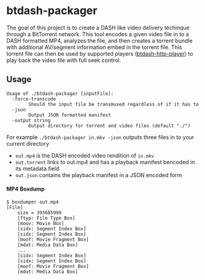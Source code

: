 # btdash-packager
The goal of this project is to create a DASH like video delivery techinque through a BitTorrent network. This tool encodes 
a given video file in to a DASH formatted MP4, analyzes the file, and then creates a torrent bundle with additional AV/segment information 
embed in the torrent file. This torrent file can then be used by supported players ([btdash-http-player](https://github.vimeows.com/thomas/btdash-http-player)) to play back the video file with full seek control.

## Usage
```
Usage of ./btdash-packager [inputFile]:
  -force-transcode
    	Should the input file be transmuxed regardless of if it has to
  -json
    	Output JSON formatted manifest
  -output string
    	Output directory for torrent and video files (default "./")
```

For example `./btdash-packager in.mkv -json` outputs three files in to your current directory
- `out.mp4` is the DASH encoded video rendition of `in.mkv` 
- `out.torrent` links to out.mp4 and has a playback manifest bencoded in its metadata field
- `out.json` contains the playback manifest in a JSON encoded form

#### MP4 Boxdump
```
$ boxdumper out.mp4
[File]
    size = 393685999
    [ftyp: File Type Box]
    [moov: Movie Box]
    [sidx: Segment Index Box]
    [sidx: Segment Index Box]
    [moof: Movie Fragment Box]
    [mdat: Media Data Box]
    ...
    [sidx: Segment Index Box]
    [sidx: Segment Index Box]
    [moof: Movie Fragment Box]
    [mdat: Media Data Box]
```

